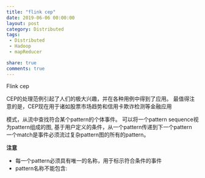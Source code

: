 ```yaml
---
title: "flink cep"
date: 2019-06-06 00:00:00
layout: post
category: Distributed
tags:
 - Distributed
 - Hadoop
 - mapReducer

share: true
comments: true
---
```


Flink cep

CEP的处理范例引起了人们的极大兴趣，并在各种用例中得到了应用。 最值得注意的是，CEP现在用于诸如股票市场趋势和信用卡欺诈检测等金融应用


模式，从流中查找符合某个pattern的个体事件。
可以将一个pattern sequence视为pattern组成的图, 基于用户定义的条件，从一个pattern传递到下一个pattern
一个match是事件必须流过复杂pattern图的所有的pattern。

**注意**
- 每一个pattern必须具有唯一的名称，用于标示符合条件的事件
- pattern名称不能包含:


